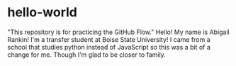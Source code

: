 # hello-world
"This repository is for practicing the GitHub Flow."
Hello! My name is Abigail Rankin! I'm a transfer student at Boise State University! I came from a school that studies python instead of JavaScript so this was a bit of a change for me. Though I'm glad to be closer to family.
